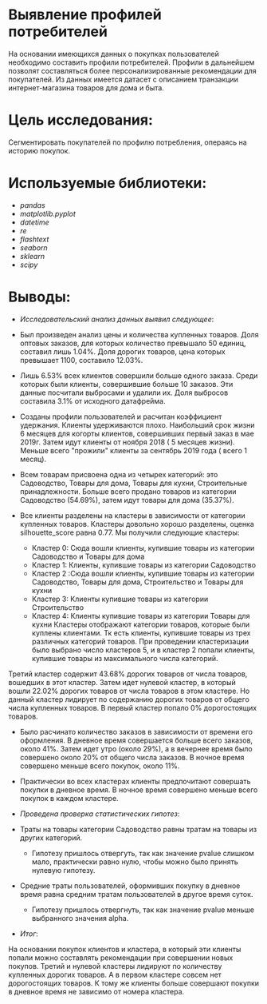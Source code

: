 # Выявление профилей потребителей
На основании имеющихся данных о покупках пользователей необходимо составить профили потребителей. Профили в дальнейшем позволят составляться более персонализированные рекомендации для покупателей. Из данных имеется датасет с описанием транзакции интернет-магазина товаров для дома и быта.

# Цель исследования:
Сегментировать покупателей по профилю потребления, операясь на историю покупок.

# Используемые библиотеки:
- *pandas*
- *matplotlib.pyplot*
- *datetime*
- *re*
- *flashtext*
- *seaborn*
- *sklearn*
- *scipy*

# Выводы:

- *Исследовательский анализ данных выявил следующее*:

- Был произведен анализ цены и количества купленных товаров. Доля оптовых заказов, для которых количество превышало 50 единиц, составил лишь 1.04%. Доля дорогих товаров, цена которых превышает 1100, составило 12.03%.
- Лишь 6.53% всех клиентов совершили больше одного заказа. Среди которых были клиенты, совершившие больше 10 заказов. Эти данные посчитали выбросами и удалили их. Доля выбросов составила 3.1% от исходного датафрейма.
- Созданы профили пользователей и расчитан коэффициент удержания. Клиенты удерживаются плохо. Наибольший срок жизни 6 месяцев для когорты клиентов, совершивших первый заказ в мае 2019г. Затем идут клиенты от ноября 2018 ( 5 месяцев жизни). Меньше всего "прожили" клиенты за сентябрь 2019 года ( всего 1 месяц).
- Всем товарам присвоена одна из четырех категорий: это Садоводство, Товары для дома, Товары для кухни, Строительные принадлежности. Больше всего продано товаров из категории Садоводство (54.69%), затем идут товары для дома (35.37%).
- Все клиенты разделены на кластеры в зависимости от категории купленных товаров. Кластеры довольно хорошо разделены, оценка silhouette_score равна 0.77. Мы получили следующие кластеры:
  - Кластер 0: Сюда вошли клиенты, купившие товары из категории Садоводство и Товары для дома
  - Кластер 1: Клиенты, купившие товары из категории Садоводство
  - Кластер 2 :Сюда вошли клиенты, купившие товары из категории Садоводство, Товары для дома, Строительство и Товары для кухни
  - Кластер 3: Клиенты купившие товары из категории Строительство
  - Кластер 4: Клиенты купившие товары из категории Товары для кухни
 Кластеры отображают категории товаров, которые были куплены клиентами. Тк есть клиенты, купившие товары из трех различных категорий товаров. При проведении кластеризации было выбрано число кластеров 5, и в кластер 2 попали клиенты, купившие товары из максимального числа категорий.
 
 Третий кластер содержит 43.68% дорогих товаров от числа товаров, вошедших в этот кластер. Затем идет нулевой кластер, в который вошли 22.02% дорогих товаров от числа товаров в этом кластере. Но данный кластер лидирует по содержанию дорогих товаров от общего числа купленных товаров. В первый кластер попало 0% дорогостоящих товаров.
  - Было расчинато количество заказов в зависимости от времени его оформления. В дневное время совершается больше всего заказов, около 41%. Затем идет утро (около 29%), а в вечернее время было совершено около 20% от общего числа заказов. В ночное время совершено меньше всего покупок, около 11%.
  - Практически во всех кластерах клиенты предпочитают совершать покупки в дневное время. В ночное время совершено меньше всего покупок в каждом кластере.
 
 - *Проведена проверка статистических гипотез*:
 - Траты на товары категории Садоводство равны тратам на товары из других категорий.
    - Гипотезу пришлось отвергуть, так как значение pvalue слишком мало, практически равно нулю, чтобы можно было принять нулевую гипотезу.
 - Средние траты пользователей, оформивших покупку в дневное время равна средним тратам пользователей в другое время суток.
    - Гипотезу пришлось отвергнуть, так как значение pvalue меньше выбранного значения alpha.
 
 - *Итог*:

На основании покупок клиентов и кластера, в который эти клиенты попали можно составлять рекомендации при совершении новых покупов. Третий и нулевой кластеры лидируют по количеству купленных дорогих товаров. А в первом кластере совсем нет дорогостоящих товаров. К тому же клиенты больше совершают покупки в дневное время не зависимо от номера кластера.


